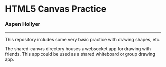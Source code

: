 # HTML5 Canvas Practice
### Aspen Hollyer
----

This repository includes some very basic practice with drawing shapes, etc.

The shared-canvas directory houses a websocket app for drawing with friends. This app
could be used as a shared whiteboard or group drawing app.
